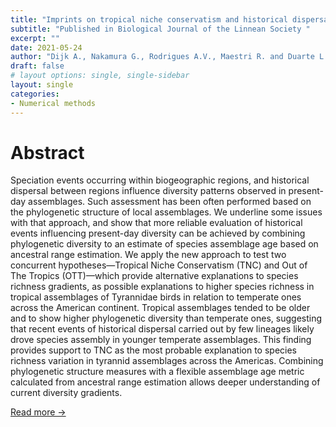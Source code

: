 ```yaml
---
title: "Imprints on tropical niche conservatism and historical dispersal in the radiation of Tyrannidae (Aves: Passeriformes)"
subtitle: "Published in Biological Journal of the Linnean Society "
excerpt: ""
date: 2021-05-24
author: "Dijk A., Nakamura G., Rodrigues A.V., Maestri R. and Duarte L.D.S"
draft: false
# layout options: single, single-sidebar
layout: single
categories:
- Numerical methods
---
```


# Abstract

Speciation events occurring within biogeographic regions, and historical dispersal between regions influence diversity patterns observed in present-day assemblages. Such assessment has been often performed based on the phylogenetic structure of local assemblages. We underline some issues with that approach, and show that more reliable evaluation of historical events influencing present-day diversity can be achieved by combining phylogenetic diversity to an estimate of species assemblage age based on ancestral range estimation. We apply the new approach to test two concurrent hypotheses—Tropical Niche Conservatism (TNC) and Out of The Tropics (OTT)—which provide alternative explanations to species richness gradients, as possible explanations to higher species richness in tropical assemblages of Tyrannidae birds in relation to temperate ones across the American continent. Tropical assemblages tended to be older and to show higher phylogenetic diversity than temperate ones, suggesting that recent events of historical dispersal carried out by few lineages likely drove species assembly in younger temperate assemblages. This finding provides support to TNC as the most probable explanation to species richness variation in tyrannid assemblages across the Americas. Combining phylogenetic structure measures with a flexible assemblage age metric calculated from ancestral range estimation allows deeper understanding of current diversity gradients.

[Read more ->](https://academic.oup.com/biolinnean/advance-article-abstract/doi/10.1093/biolinnean/blab079/6297962?redirectedFrom=fulltext)
